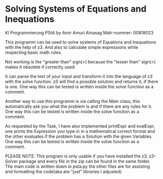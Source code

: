 # Solving Systems of Equations and Inequations
KI Programmierung PStA by Amir Amuri Alnasag Matr-nummer: 00818023

This programm can be used to solve systems of Equations and Inequations with the help of z3. And also to calculate simple expressions while respecting basic math rules.

Not working is the "greater than" sign(>) because the "lesser than" sign(<) makes it obsolete if correclty used.


It can parse the text of your input and transform it into the language of z3 with the solve function.
z3 will find a possible solution and returns it, if there is one.
One way this can be tested is written inside the solve function as a comment.

Another way to use this programm is via calling the Main class, this automatically ask you what the problem is and if there are any rules for it.
One way this can be tested is written inside the solve function as a comment.

As requested by the Task, I have also implemented printExpr and evalExpr, one prints the Expression you type in in a mathematical correct format and the other evaluates if the problem has a Solution with the given Variables.
One way this can be tested is written inside the solve function as a comment.


PLEASE NOTE:	This program is only usable if you have installed the z3, z3-Solver package and every file in the zip can be found in the same folder.
				The main code is written down in psta.py the other files are for assisting and formatting the code(aka are "just" libraries I adjusted)